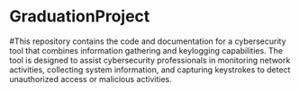 # GraduationProject
#This repository contains the code and documentation for a cybersecurity tool that combines information gathering and keylogging capabilities. The tool is designed to assist cybersecurity professionals in monitoring network activities, collecting system information, and capturing keystrokes to detect unauthorized access or malicious activities.
